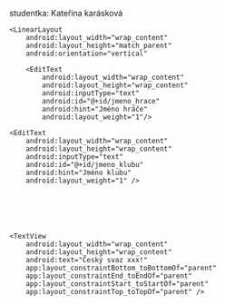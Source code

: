 studentka: Kateřina karásková
<?xml version="1.0" encoding="utf-8"?>

<LinearLayout xmlns:android="http://schemas.android.com/apk/res/android"
    xmlns:app="http://schemas.android.com/apk/res-auto"
    xmlns:tools="http://schemas.android.com/tools"
    android:id="@+id/main"
    android:layout_width="match_parent"
    android:layout_height="match_parent"
    tools:context=".MainActivity">

    <LinearLayout
        android:layout_width="wrap_content"
        android:layout_height="match_parent"
        android:orientation="vertical"

        <EditText
            android:layout_width="wrap_content"
            android:layout_height="wrap_content"
            android:inputType="text"
            android:id="@+id/jmeno_hrace"
            android:hint="Jméno hráče"
            android:layout_weight="1"/>

    <EditText
        android:layout_width="wrap_content"
        android:layout_height="wrap_content"
        android:inputType="text"
        android:id="@+id/jmeno_klubu"
        android:hint="Jméno klubu"
        android:layout_weight="1" />






    <TextView
        android:layout_width="wrap_content"
        android:layout_height="wrap_content"
        android:text="Český svaz xxx!"
        app:layout_constraintBottom_toBottomOf="parent"
        app:layout_constraintEnd_toEndOf="parent"
        app:layout_constraintStart_toStartOf="parent"
        app:layout_constraintTop_toTopOf="parent" />

</LinearLayout>